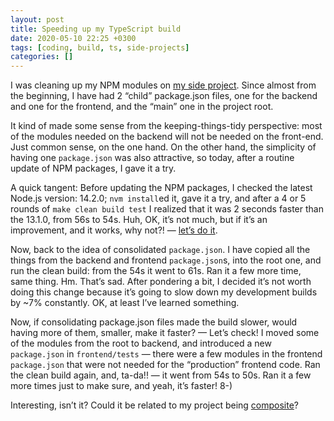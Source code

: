 ```yaml
---
layout: post
title: Speeding up my TypeScript build
date: 2020-05-10 22:25 +0300
tags: [coding, build, ts, side-projects]
categories: []
---
```


I was cleaning up my NPM modules on [my side project][0]. Since almost from the beginning, I have had 2 “child” package.json files, one for the backend and one for the frontend, and the “main” one in the project root.

[0]: https://github.com/gurdiga/repetitor.tsx

It kind of made some sense from the keeping-things-tidy perspective: most of the modules needed on the backend will not be needed on the front-end. Just common sense, on the one hand. On the other hand, the simplicity of having one `package.json` was also attractive, so today, after a routine update of NPM packages, I gave it a try.

A quick tangent: Before updating the NPM packages, I checked the latest Node.js version: 14.2.0; `nvm install`ed it, gave it a try, and after a 4 or 5 rounds of `make clean build test` I realized that it was 2 seconds faster than the 13.1.0, from 56s to 54s. Huh, OK, it’s not much, but if it’s an improvement, and it works, why not?! — [let’s do it][1].

[1]: https://github.com/gurdiga/repetitor.tsx/commit/89681cc675ca113adcc25f2945fa3dcc40e71fa8

Now, back to the idea of consolidated `package.json`. I have copied all the things from the backend and frontend `package.json`s, into the root one, and run the clean build: from the 54s it went to 61s. Ran it a few more time, same thing. Hm. That’s sad. After pondering a bit, I decided it’s not worth doing this change because it’s going to slow down my development builds by ~7% constantly. OK, at least I’ve learned something.

Now, if consolidating package.json files made the build slower, would having more of them, smaller, make it faster? — Let’s check! I moved some of the modules from the root to backend, and introduced a new `package.json` in `frontend/tests` — there were a few modules in the frontend `package.json` that were not needed for the “production” frontend code. Ran the clean build again, and, ta-da!! — it went from 54s to 50s. Ran it a few more times just to make sure, and yeah, it’s faster! 8-)

Interesting, isn’t it? Could it be related to my project being [composite][2]?

[2]: https://www.typescriptlang.org/docs/handbook/project-references.html#composite
